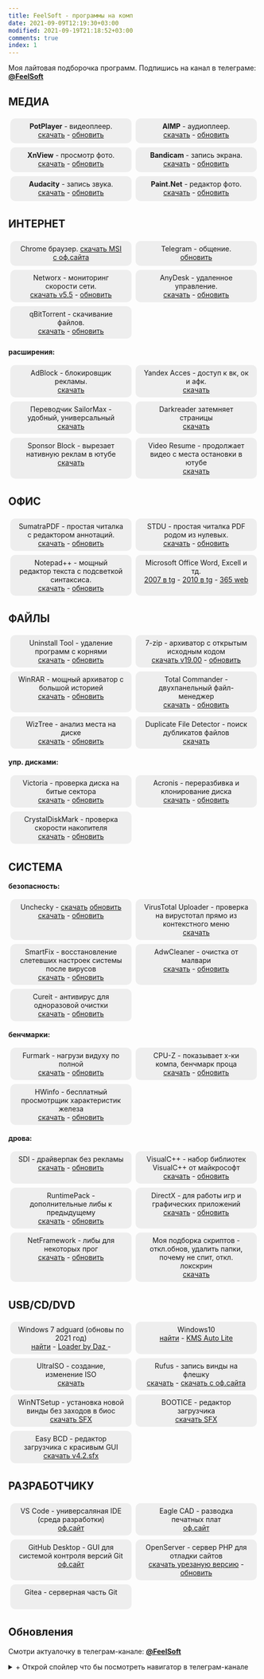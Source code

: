 ```yaml
---
title: FeelSoft - программы на комп
date: 2021-09-09T12:19:30+03:00
modified: 2021-09-19T21:18:52+03:00
comments: true
index: 1
---
```


Моя лайтовая подборочка программ. Подпишись на канал в телеграме: [**@FeelSoft**](https://t.me/s/FeelSoft)

<style>
.drid {
	overflow: hidden; 
	flex-wrap: wrap;
	}
.grid ul {  
	//display: table;
	//flex-wrap: wrap;
	display: flex;
	flex-flow: row wrap;
	padding: 0;
	}
.grid li {
	text-align:center;
	float: left;
	box-sizing: border-box;
	width: calc(50% - 8px);
	padding: 7px 10px;
	background: #eee;
	margin: 4px; 
	list-style-type: none;
	min-height: 50px;
	//height: 5em;
	padding-left: 15px;
	padding-right: 15px;
	border-radius: 10px;
	}
</style>

<div class="grid" markdown="1">

## **МЕДИА**
- **PotPlayer** - видеоплеер.  
[скачать](#) -
[обновить](#)
- **AIMP** - аудиоплеер.  
[скачать](#) -
[обновить](#)
- **XnView** - просмотр фото.  
[скачать](#) -
[обновить](#)
- **Bandicam** - запись экрана.  
[скачать](#) -
[обновить](#)
- **Audacity** - запись звука.  
[скачать](#) -
[обновить](#)
- **Paint.Net** - редактор фото.  
[скачать](#) -
[обновить](#)


## **ИНТЕРНЕТ**
- Chrome браузер. 
[скачать MSI с оф.сайта](#)
- Telegram - общение.  
[обновить](#)
- Networx - мониторинг скорости сети.  
[скачать v5.5](#) -
[обновить](#)
- AnyDesk - удаленное управление.  
[скачать](#) -
[обновить](#)
- qBitTorrent - скачивание файлов.  
[скачать](#) -
[обновить](#)

**расширения:** 
- AdBlock - блокировщик рекламы.  
[скачать](#)
- Yandex Acces - доступ к вк, ок и афк.  
[скачать](#)
- Переводчик SailorMax - удобный, универсальный  
[скачать](#)
- Darkreader  затемняет страницы  
[скачать](#)
- Sponsor Block - вырезает нативную реклам в ютубе  
[скачать](#)
- Video Resume - продолжает видео с места остановки в ютубе  
[скачать](#)

## **ОФИС**
- SumatraPDF - простая читалка с редактором аннотаций.  
  [скачать](#) -
  [обновить](#)
- STDU - простая читалка PDF родом из нулевых.  
  [скачать](#) -
  [обновить](#)
- Notepad++ - мощный редактор текста с подсветкой синтаксиса.     
  [скачать](#) - 
  [обновить](https://notepad-plus-plus.org/downloads/)
- Microsoft Office Word, Excell и тд.  
  [2007 в tg](#) -
  [2010 в tg](#) -
  [365 web](#)


## **ФАЙЛЫ**
- Uninstall Tool - удаление программ с корнями  
[скачать](#) -
[обновить](#)
- 7-zip - архиватор с открытым исходным кодом  
[скачать v19.00](#) -
[обновить](#)
- WinRAR - мощный архиватор с большой историей  
[скачать](#) -
[обновить](#)
- Total Commander - двухпанельный файл-менеджер  
[скачать](#) -
[обновить](#)
- WizTree - анализ места на диске  
[скачать](#) -
[обновить](#)
- Duplicate File Detector  - поиск дубликатов файлов  
[скачать](#)

**упр. дисками:**   
- Victoria - проверка диска на битые сектора  
[скачать](#) -
[обновить](#)
- Acronis - переразбивка и клонирование диска  
[скачать](#) -
[обновить](#)
- CrystalDiskMark - проверка скорости накопителя  
[скачать](#) -
[обновить](#)

## **СИСТЕМА**
**безопасность:** 
- Unchecky - [скачать](#) [обновить](#)  
[скачать](#) -
[обновить](#)
- VirusTotal Uploader - проверка на вирустотал прямо из контекстного меню  
[скачать](#)
- SmartFix - восстановление слетевших настроек системы после вирусов  
[скачать](#) -
[обновить](#)
- AdwCleaner - очистка от малвари  
[скачать](#) -
[обновить](#)
- Cureit - антивирус для одноразовой очистки  
[скачать](#) -
[обновить](#)

**бенчмарки:** 
- Furmark - нагрузи видуху по полной  
[скачать](#) -
[обновить](#)
- CPU-Z - показывает х-ки компа, бенчмарк проца  
[скачать](#) -
[обновить](#)
- HWinfo - бесплатный просмотрщик характеристик железа  
[скачать](#) -
[обновить](#)

**дрова:** 
- SDI - драйверпак без рекламы  
[скачать](#) -
[обновить](#)
- VisualC++ - набор библиотек VisualC++ от майкрософт  
[скачать](#) -
[обновить](#)
- RuntimePack - дополнительные либы к предыдущему  
[скачать](#) -
[обновить](#)
- DirectX - для работы игр и графических приложений  
[скачать](#) -
[обновить](#)
- NetFramework - либы для некоторых прог  
[скачать](#) -
[обновить](#)
- Моя подборка скриптов - откл.обнов, удалить папки, почему не спит, откл. локскрин  
[скачать](#)

## **USB/CD/DVD**
- Windows 7 adguard (обновы по 2021 год)  
[найти](#) -
[Loader by Daz ](#) -
- Windows10  
[найти](#) - 
[KMS Auto Lite](#) 
- UltraISO - создание, изменение ISO  
[скачать](#)
- Rufus - запись винды на флешку  
[скачать](#) -
[скачать с оф.сайта](#)
- WinNTSetup - установка новой винды без заходов в биос  
[скачать SFX](#)
- BOOTICE - редактор загрузчика  
[скачать SFX](#)
- Easy BCD - редактор загрузчика с красивым GUI    
[скачать v4.2.sfx](https://tlgur.com/d/4rqo5v7g)

## **РАЗРАБОТЧИКУ**
- VS Code - универсаляная IDE (среда разработки)    
[оф.сайт](#)
- Eagle CAD - разводка печатных плат  
[оф.сайт](#)
- GitHub Desktop - GUI для системой контроля версий Git  
[оф.сайт](#)
- OpenServer - сервер PHP для отладки сайтов  
[скачать урезаную версию](#) -
[обновить](#)
- Gitea - серверная часть Git


</div>

## **Обновления**
Смотри актуалочку в телеграм-канале: <a href="https://t.me/s/FeelSoft"><b>@FeelSoft</b></a>

<details markdown="1"><summary markdown="0">+ Открой спойлер что бы посмотреть навигатор в телеграм-канале</summary>
<center><a style="font-size: 13px;" href="https://t.me/s/FeelSoftWin/125"><strong>t.me/FeelSoftWin</strong></a></center>  
<script async src="https://telegram.org/js/telegram-widget.js?15" data-telegram-post="FeelSoftWin/125" data-width="100%"></script>
</details>
